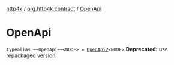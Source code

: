 [http4k](../index.md) / [org.http4k.contract](index.md) / [OpenApi](./-open-api.md)

# OpenApi

`typealias ~~OpenApi~~<NODE> = `[`OpenApi2`](../org.http4k.contract.openapi.v2/-open-api2/index.md)`<NODE>`
**Deprecated:** use repackaged version

